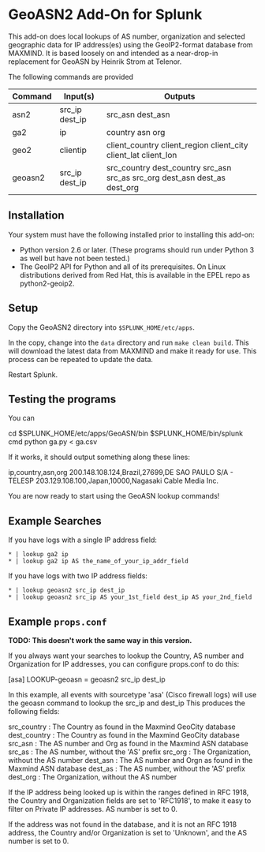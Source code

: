 # GeoASN2 Add-On for Splunk

This add-on does local lookups of AS number, organization and selected
geographic data for IP address(es) using the GeoIP2-format database
from MAXMIND.  It is based loosely on and intended as a near-drop-in
replacement for GeoASN by Heinrik Strom at Telenor.

The following commands are provided


| Command       | Input(s)       | Outputs  |
| ------------- | -------------- | -------- |
| asn2          | src_ip dest_ip | src_asn dest_asn |
| ga2           | ip             | country asn org |
| geo2          | clientip       | client_country client_region client_city client_lat client_lon |
| geoasn2       | src_ip dest_ip | src_country dest_country src_asn src_as src_org dest_asn dest_as dest_org |

## Installation

Your system must have the following installed prior to installing this
add-on:

 * Python version 2.6 or later.  (These programs should run under Python 3 as well but have not been tested.)
 * The GeoIP2 API for Python and all of its prerequisites.  On Linux distributions derived from Red Hat, this is available in the EPEL repo as python2-geoip2.

## Setup

Copy the GeoASN2 directory into `$SPLUNK_HOME/etc/apps`.

In the copy, change into the `data` directory and run `make clean
build`.  This will download the latest data from MAXMIND and make it
ready for use.  This process can be repeated to update the data.

Restart Splunk.


## Testing the programs

You can 

  cd $SPLUNK_HOME/etc/apps/GeoASN/bin
  $SPLUNK_HOME/bin/splunk cmd python ga.py < ga.csv 

If it works, it should output something along these lines:

ip,country,asn,org
200.148.108.124,Brazil,27699,DE SAO PAULO S/A - TELESP
203.129.108.100,Japan,10000,Nagasaki Cable Media Inc.

You are now ready to start using the GeoASN lookup commands!
  

## Example Searches

If you have logs with a single IP address field:
```
* | lookup ga2 ip
* | lookup ga2 ip AS the_name_of_your_ip_addr_field
```

If you have logs with two IP address fields:
```
* | lookup geoasn2 src_ip dest_ip
* | lookup geoasn2 src_ip AS your_1st_field dest_ip AS your_2nd_field
```


## Example `props.conf`

**TODO: This doesn't work the same way in this version.**

If you always want your searches to lookup the Country, AS number and 
Organization for IP addresses, you can configure props.conf to do this:

[asa]
LOOKUP-geoasn = geoasn2 src_ip dest_ip

In this example, all events with sourcetype 'asa' (Cisco firewall logs) 
will use the geoasn command to lookup the src_ip and dest_ip 
This produces the following fields:

src_country  : The Country as found in the Maxmind GeoCity database
dest_country : The Country as found in the Maxmind GeoCity database
src_asn      : The AS number and Org as found in the Maxmind ASN database
src_as       : The AS number, without the 'AS' prefix 
src_org      : The Organization, without the AS number
dest_asn     : The AS number and Orgn as found in the Maxmind ASN database
dest_as      : The AS number, without the 'AS' prefix 
dest_org     : The Organization, without the AS number

If the IP address being looked up is within the ranges defined in RFC 1918, 
the Country and Organization fields are set to 'RFC1918', to make it easy to 
filter on Private IP addresses. AS number is set to 0.

If the address was not found in the database, and it is not an RFC 1918 address, 
the Country and/or Organization is set to 'Unknown', and the AS number is set to 0.

